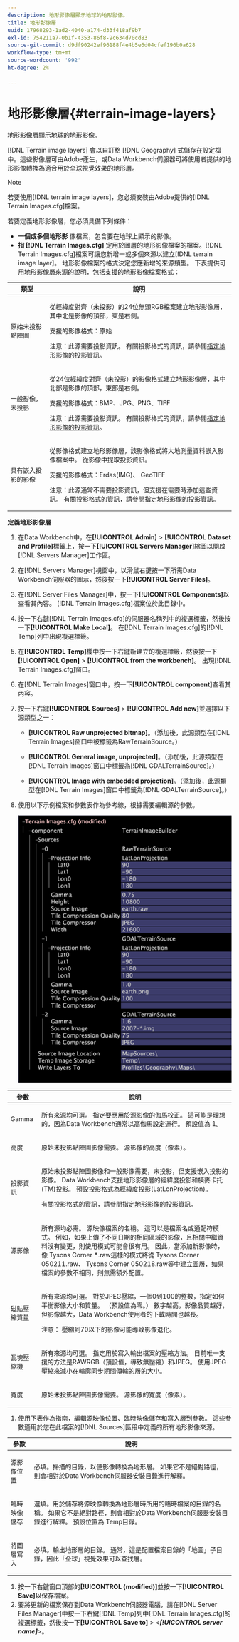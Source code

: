 ```yaml
---
description: 地形影像層顯示地球的地形影像。
title: 地形影像層
uuid: 17968293-1ad2-4040-a174-d33f418af9b7
exl-id: 754211a7-0b1f-4353-86f8-9c634d70cd83
source-git-commit: d9df90242ef96188f4e4b5e6d04cfef196b0a628
workflow-type: tm+mt
source-wordcount: '992'
ht-degree: 2%

---
```


# 地形影像層{#terrain-image-layers}

地形影像層顯示地球的地形影像。

[!DNL Terrain image layers] 會以自訂格 [!DNL Geography] 式儲存在設定檔中。這些影像層可由Adobe產生，或Data Workbench伺服器可將使用者提供的地形影像轉換為適合用於全球視覺效果的地形層。

>[!NOTE]
>
>若要使用[!DNL terrain image layers]，您必須安裝由Adobe提供的[!DNL Terrain Images.cfg]檔案。

若要定義地形影像層，您必須具備下列條件：

* **一個或多個地形影** 像檔案，包含要在地球上顯示的影像。
* **指 [!DNL Terrain Images.cfg]** 定用於圖層的地形影像檔案的檔案。[!DNL Terrain Images.cfg]檔案可讓您新增一或多個來源以建立[!DNL terrain image layer]。 地形影像檔案的格式決定您應新增的來源類型。 下表提供可用地形影像層來源的說明，包括支援的地形影像檔案格式：

<table id="table_CFDF5E61FCCD40B29A9D35FFA42F68D1"> 
 <thead> 
  <tr> 
   <th colname="col1" class="entry"> 類型 </th> 
   <th colname="col2" class="entry"> 說明 </th> 
  </tr> 
 </thead>
 <tbody> 
  <tr> 
   <td colname="col1"> <p>原始未投影點陣圖 </p> </td> 
   <td colname="col2"> <p>從經緯度對齊（未投影）的24位無頭RGB檔案建立<span class="wintitle">地形影像層</span>，其中北是影像的頂部，東是右側。 </p> <p>支援的影像格式：原始 </p> <p> <p>注意：此源需要投影資訊。 有關投影格式的資訊，請參閱<a href="../../../../home/c-get-started/c-im-layers/c-ter-img-layers/c-proj-info-ter-imgs.md#concept-eec35baa01744895b847a02e69dad04e">指定地形影像的投影資訊</a>。 </p> </p> </td> 
  </tr> 
  <tr> 
   <td colname="col1"> <p>一般影像，未投影 </p> </td> 
   <td colname="col2"> <p>從24位經緯度對齊（未投影）的影像格式建立<span class="wintitle">地形影像層</span>，其中北部是影像的頂部，東部是右側。 </p> <p>支援的影像格式：BMP、JPG、PNG、TIFF </p> <p> <p>注意：此源需要投影資訊。 有關投影格式的資訊，請參閱<a href="../../../../home/c-get-started/c-im-layers/c-ter-img-layers/c-proj-info-ter-imgs.md#concept-eec35baa01744895b847a02e69dad04e">指定地形影像的投影資訊</a>。 </p> </p> </td> 
  </tr> 
  <tr> 
   <td colname="col1"> <p>具有嵌入投影的影像 </p> </td> 
   <td colname="col2"> <p>從影像格式建立<span class="wintitle">地形影像層</span>，該影像格式將大地測量資料嵌入影像檔案中。 從影像中提取投影資訊。 </p> <p>支援的影像格式：Erdas(IMG)、 GeoTIFF </p> <p> <p>注意：此源通常不需要投影資訊，但支援在需要時添加這些資訊。 有關投影格式的資訊，請參閱<a href="../../../../home/c-get-started/c-im-layers/c-ter-img-layers/c-proj-info-ter-imgs.md#concept-eec35baa01744895b847a02e69dad04e">指定地形影像的投影資訊</a>。 </p> </p> </td> 
  </tr> 
 </tbody> 
</table>

**定義地形影像層**

1. 在Data Workbench中，在&#x200B;**[!UICONTROL Admin]** > **[!UICONTROL Dataset and Profile]**&#x200B;標籤上，按一下&#x200B;**[!UICONTROL Servers Manager]**&#x200B;縮圖以開啟[!DNL Servers Manager]工作區。
1. 在[!DNL Servers Manager]視窗中，以滑鼠右鍵按一下所需Data Workbench伺服器的圖示，然後按一下&#x200B;**[!UICONTROL Server Files]**。
1. 在[!DNL Server Files Manager]中，按一下&#x200B;**[!UICONTROL Components]**&#x200B;以查看其內容。 [!DNL Terrain Images.cfg]檔案位於此目錄中。
1. 按一下右鍵[!DNL Terrain Images.cfg]的伺服器名稱列中的複選標籤，然後按一下&#x200B;**[!UICONTROL Make Local]**。 在[!DNL Terrain Images.cfg]的[!DNL Temp]列中出現複選標籤。
1. 在&#x200B;**[!UICONTROL Temp]**&#x200B;欄中按一下右鍵新建立的複選標籤，然後按一下&#x200B;**[!UICONTROL Open]** > **[!UICONTROL from the workbench]**。 出現[!DNL Terrain Images.cfg]窗口。
1. 在[!DNL Terrain Images]窗口中，按一下&#x200B;**[!UICONTROL component]**&#x200B;查看其內容。
1. 按一下右鍵&#x200B;**[!UICONTROL Sources]** > **[!UICONTROL Add new]**&#x200B;並選擇以下源類型之一：

   * **[!UICONTROL Raw unprojected bitmap]**。（添加後，此源類型在[!DNL Terrain Images]窗口中被標籤為RawTerrainSource。）

   * **[!UICONTROL General image, unprojected]**。（添加後，此源類型在[!DNL Terrain Images]窗口中標籤為[!DNL GDALTerrainSource]。）

   * **[!UICONTROL Image with embedded projection]**。（添加後，此源類型在[!DNL Terrain Images]窗口中標籤為[!DNL GDALTerrainSource]。）

1. 使用以下示例檔案和參數表作為參考線，根據需要編輯源的參數。

   ![](assets/cfg_TerrainImages_ALL.png)

<table id="table_345ACB4C48524516AADB731D87FC6792"> 
 <thead> 
  <tr> 
   <th colname="col1" class="entry"> 參數 </th> 
   <th colname="col2" class="entry"> 說明 </th> 
  </tr>
 </thead>
 <tbody> 
  <tr> 
   <td colname="col1"> <p>Gamma </p> </td> 
   <td colname="col2"> <p>所有來源均可選。 指定要應用於源影像的伽馬校正。 這可能是理想的，因為Data Workbench通常以高伽馬設定運行。 預設值為 1。 </p> </td> 
  </tr> 
  <tr> 
   <td colname="col1"> <p>高度 </p> </td> 
   <td colname="col2"> <p>原始未投影點陣圖影像需要。 源影像的高度（像素）。 </p> </td> 
  </tr> 
  <tr> 
   <td colname="col1"> <p>投影資訊 </p> </td> 
   <td colname="col2"> <p>原始未投影點陣圖影像和一般影像需要，未投影，但支援嵌入投影的影像。 Data Workbench支援地形影像層的經緯度投影和橫麥卡托(TM)投影。 預設投影格式為經緯度投影(LatLonProjection)。 </p> <p>有關投影格式的資訊，請參閱<a href="../../../../home/c-get-started/c-im-layers/c-ter-img-layers/c-proj-info-ter-imgs.md#concept-eec35baa01744895b847a02e69dad04e">指定地形影像的投影資訊</a>。 </p> </td> 
  </tr> 
  <tr> 
   <td colname="col1"> <p>源影像 </p> </td> 
   <td colname="col2"> <p>所有源均必需。 源映像檔案的名稱。 這可以是檔案名或通配符模式。 例如，如果上傳了不同日期的相同區域的影像，且相關中繼資料沒有變更，則使用模式可能會很有用。 因此，當添加新影像時，像<span class="filepath"> Tysons Corner *.raw</span>這樣的模式將從<span class="filepath"> Tysons Corner 050211.raw</span>、 <span class="filepath"> Tysons Corner 050218.raw</span>等中建立圖層，如果檔案的參數不相同，則無需額外配置。 </p> </td> 
  </tr> 
  <tr> 
   <td colname="col1"> <p>磁貼壓縮質量 </p> </td> 
   <td colname="col2"> <p>所有來源均可選。 對於JPEG壓縮，一個0到100的整數，指定如何平衡影像大小和質量。 （預設值為零。） 數字越高，影像品質越好，但影像越大，Data Workbench使用者的下載時間也越長。 </p> <p> <p>注意： 壓縮到70以下的影像可能導致影像退化。 </p> </p> </td> 
  </tr> 
  <tr> 
   <td colname="col1"> <p>瓦塊壓縮機 </p> </td> 
   <td colname="col2"> <p>所有來源均可選。 指定用於寫入輸出檔案的壓縮方法。 目前唯一支援的方法是RAWRGB（預設值，導致無壓縮）和JPEG。 使用JPEG壓縮來減小在輪廓同步期間傳輸的層的大小。 </p> </td> 
  </tr> 
  <tr> 
   <td colname="col1"> <p>寬度 </p> </td> 
   <td colname="col2"> <p>原始未投影點陣圖影像需要。 源影像的寬度（像素）。 </p> </td> 
  </tr> 
 </tbody> 
</table>

1. 使用下表作為指南，編輯源映像位置、臨時映像儲存和寫入層到參數。 這些參數適用於您在此檔案的[!DNL Sources]區段中定義的所有地形影像來源。

<table id="table_103F02C54ED94C6C922450F5B2781CAE"> 
 <thead> 
  <tr> 
   <th colname="col1" class="entry"> 參數 </th> 
   <th colname="col2" class="entry"> 說明 </th> 
  </tr>
 </thead>
 <tbody> 
  <tr> 
   <td colname="col1"> <p>源影像位置 </p> </td> 
   <td colname="col2"> <p>必填。掃描的目錄，以便影像轉換為地形層。 如果它不是絕對路徑，則會相對於Data Workbench伺服器安裝目錄進行解釋。 </p> </td> 
  </tr> 
  <tr> 
   <td colname="col1"> <p>臨時映像儲存 </p> </td> 
   <td colname="col2"> <p>選填。用於儲存將源映像轉換為地形層時所用的臨時檔案的目錄的名稱。 如果它不是絕對路徑，則會相對於Data Workbench伺服器安裝目錄進行解釋。 預設位置為<span class="wintitle"> Temp</span>目錄。 </p> </td> 
  </tr> 
  <tr> 
   <td colname="col1"> <p>將圖層寫入 </p> </td> 
   <td colname="col2"> <p>必填。輸出地形層的目錄。 通常，這是配置檔案目錄的「地圖」子目錄，因此「全球」視覺效果可以查找層。 </p> </td> 
  </tr> 
 </tbody> 
</table>

1. 按一下右鍵窗口頂部的&#x200B;**[!UICONTROL (modified)]**&#x200B;並按一下&#x200B;**[!UICONTROL Save]**&#x200B;以保存檔案。
1. 要將更新的檔案保存到Data Workbench伺服器電腦，請在[!DNL Server Files Manager]中按一下右鍵[!DNL Temp]列中[!DNL Terrain Images.cfg]的複選標籤，然後按一下&#x200B;**[!UICONTROL Save to]** > *&lt;**[!UICONTROL server name]**>*。

